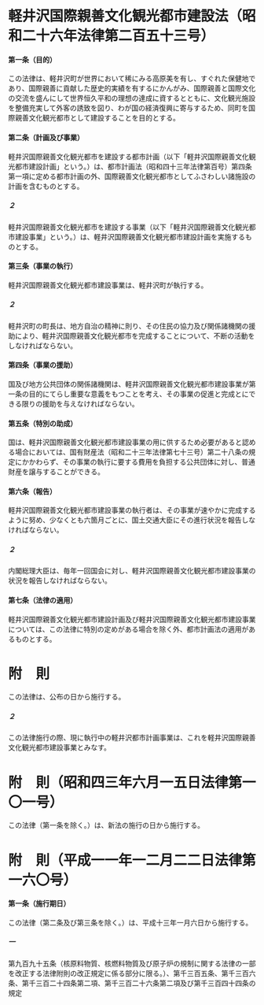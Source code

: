 # 軽井沢国際親善文化観光都市建設法（昭和二十六年法律第二百五十三号）
#### 第一条（目的）
この法律は、軽井沢町が世界において稀にみる高原美を有し、すぐれた保健地であり、国際親善に貢献した歴史的実績を有するにかんがみ、国際親善と国際文化の交流を盛んにして世界恒久平和の理想の達成に資するとともに、文化観光施設を整備充実して外客の誘致を図り、わが国の経済復興に寄与するため、同町を国際親善文化観光都市として建設することを目的とする。
#### 第二条（計画及び事業）
軽井沢国際親善文化観光都市を建設する都市計画（以下「軽井沢国際親善文化観光都市建設計画」という。）は、都市計画法（昭和四十三年法律第百号）第四条第一項に定める都市計画の外、国際親善文化観光都市としてふさわしい諸施設の計画を含むものとする。
##### ２
軽井沢国際親善文化観光都市を建設する事業（以下「軽井沢国際親善文化観光都市建設事業」という。）は、軽井沢国際親善文化観光都市建設計画を実施するものとする。
#### 第三条（事業の執行）
軽井沢国際親善文化観光都市建設事業は、軽井沢町が執行する。
##### ２
軽井沢町の町長は、地方自治の精神に則り、その住民の協力及び関係諸機関の援助により、軽井沢国際親善文化観光都市を完成することについて、不断の活動をしなければならない。
#### 第四条（事業の援助）
国及び地方公共団体の関係諸機関は、軽井沢国際親善文化観光都市建設事業が第一条の目的にてらし重要な意義をもつことを考え、その事業の促進と完成とにできる限りの援助を与えなければならない。
#### 第五条（特別の助成）
国は、軽井沢国際親善文化観光都市建設事業の用に供するため必要があると認める場合においては、国有財産法（昭和二十三年法律第七十三号）第二十八条の規定にかかわらず、その事業の執行に要する費用を負担する公共団体に対し、普通財産を譲与することができる。
#### 第六条（報告）
軽井沢国際親善文化観光都市建設事業の執行者は、その事業が速やかに完成するように努め、少なくとも六箇月ごとに、国土交通大臣にその進行状況を報告しなければならない。
##### ２
内閣総理大臣は、毎年一回国会に対し、軽井沢国際親善文化観光都市建設事業の状況を報告しなければならない。
#### 第七条（法律の適用）
軽井沢国際親善文化観光都市建設計画及び軽井沢国際親善文化観光都市建設事業については、この法律に特別の定めがある場合を除く外、都市計画法の適用があるものとする。
# 附　則
この法律は、公布の日から施行する。
##### ２
この法律施行の際、現に執行中の軽井沢都市計画事業は、これを軽井沢国際親善文化観光都市建設事業とみなす。
# 附　則（昭和四三年六月一五日法律第一〇一号）
この法律（第一条を除く。）は、新法の施行の日から施行する。
# 附　則（平成一一年一二月二二日法律第一六〇号）
#### 第一条（施行期日）
この法律（第二条及び第三条を除く。）は、平成十三年一月六日から施行する。
##### 一
第九百九十五条（核原料物質、核燃料物質及び原子炉の規制に関する法律の一部を改正する法律附則の改正規定に係る部分に限る。）、第千三百五条、第千三百六条、第千三百二十四条第二項、第千三百二十六条第二項及び第千三百四十四条の規定
